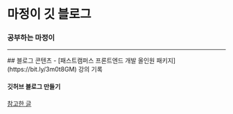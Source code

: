 # 마정이 깃 블로그
### 공부하는 마정이

<hr>
## 블로그 콘텐츠
- [패스트캠퍼스 프론트엔드 개발 올인원 패키지](https://bit.ly/3m0t8GM) 강의 기록


#### 깃허브 블로그 만들기
[참고한 글](https://velog.io/@shg4821/%EA%B9%83%ED%97%88%EB%B8%8C-%EB%B8%94%EB%A1%9C%EA%B7%B8-%EB%A7%8C%EB%93%A4%EA%B8%B0-1)
